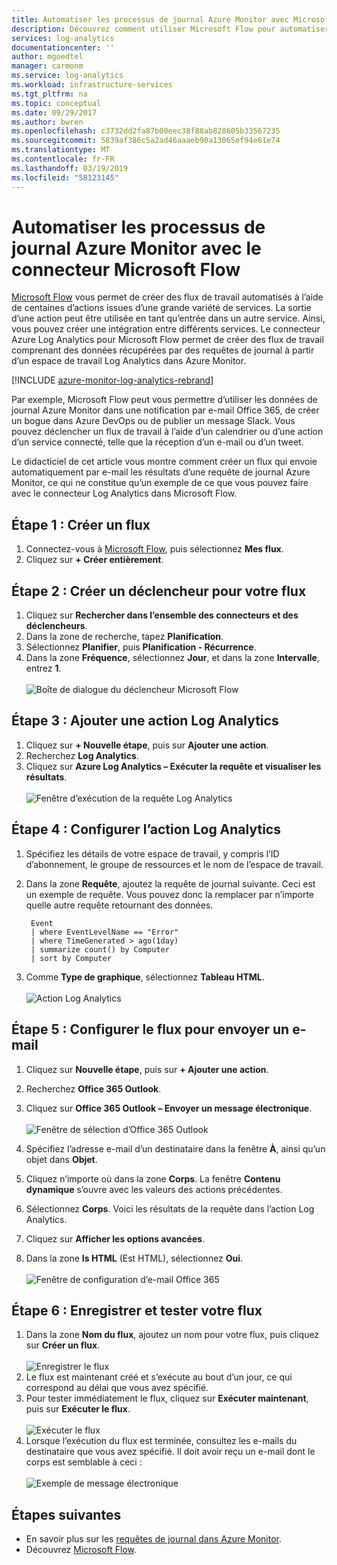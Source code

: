 ```yaml
---
title: Automatiser les processus de journal Azure Monitor avec Microsoft Flow
description: Découvrez comment utiliser Microsoft Flow pour automatiser rapidement les processus récurrents en utilisant le connecteur Azure Log Analytics.
services: log-analytics
documentationcenter: ''
author: mgoedtel
manager: carmonm
ms.service: log-analytics
ms.workload: infrastructure-services
ms.tgt_pltfrm: na
ms.topic: conceptual
ms.date: 09/29/2017
ms.author: bwren
ms.openlocfilehash: c3732dd2fa87b00eec38f88ab828605b33567235
ms.sourcegitcommit: 5839af386c5a2ad46aaaeb90a13065ef94e61e74
ms.translationtype: MT
ms.contentlocale: fr-FR
ms.lasthandoff: 03/19/2019
ms.locfileid: "58123145"
---
```

# <a name="automate-azure-monitor-log-processes-with-the-connector-for-microsoft-flow"></a>Automatiser les processus de journal Azure Monitor avec le connecteur Microsoft Flow
[Microsoft Flow](https://ms.flow.microsoft.com) vous permet de créer des flux de travail automatisés à l’aide de centaines d’actions issues d’une grande variété de services. La sortie d’une action peut être utilisée en tant qu’entrée dans un autre service. Ainsi, vous pouvez créer une intégration entre différents services.  Le connecteur Azure Log Analytics pour Microsoft Flow permet de créer des flux de travail comprenant des données récupérées par des requêtes de journal à partir d’un espace de travail Log Analytics dans Azure Monitor.

[!INCLUDE [azure-monitor-log-analytics-rebrand](../../../includes/azure-monitor-log-analytics-rebrand.md)]

Par exemple, Microsoft Flow peut vous permettre d’utiliser les données de journal Azure Monitor dans une notification par e-mail Office 365, de créer un bogue dans Azure DevOps ou de publier un message Slack.  Vous pouvez déclencher un flux de travail à l’aide d’un calendrier ou d’une action d’un service connecté, telle que la réception d’un e-mail ou d’un tweet.  

Le didacticiel de cet article vous montre comment créer un flux qui envoie automatiquement par e-mail les résultats d’une requête de journal Azure Monitor, ce qui ne constitue qu’un exemple de ce que vous pouvez faire avec le connecteur Log Analytics dans Microsoft Flow. 


## <a name="step-1-create-a-flow"></a>Étape 1 : Créer un flux
1. Connectez-vous à [Microsoft Flow](https://flow.microsoft.com), puis sélectionnez **Mes flux**.
2. Cliquez sur **+ Créer entièrement**.

## <a name="step-2-create-a-trigger-for-your-flow"></a>Étape 2 : Créer un déclencheur pour votre flux
1. Cliquez sur **Rechercher dans l’ensemble des connecteurs et des déclencheurs**.
2. Dans la zone de recherche, tapez **Planification**.
3. Sélectionnez **Planifier**, puis **Planification - Récurrence**.
4. Dans la zone **Fréquence**, sélectionnez **Jour**, et dans la zone **Intervalle**, entrez **1**.<br><br>![Boîte de dialogue du déclencheur Microsoft Flow](media/flow-tutorial/flow01.png)


## <a name="step-3-add-a-log-analytics-action"></a>Étape 3 : Ajouter une action Log Analytics
1. Cliquez sur **+ Nouvelle étape**, puis sur **Ajouter une action**.
2. Recherchez **Log Analytics**.
3. Cliquez sur **Azure Log Analytics – Exécuter la requête et visualiser les résultats**.<br><br>![Fenêtre d’exécution de la requête Log Analytics](media/flow-tutorial/flow02.png)

## <a name="step-4-configure-the-log-analytics-action"></a>Étape 4 : Configurer l’action Log Analytics

1. Spécifiez les détails de votre espace de travail, y compris l’ID d’abonnement, le groupe de ressources et le nom de l’espace de travail.
2. Dans la zone **Requête**, ajoutez la requête de journal suivante.  Ceci est un exemple de requête. Vous pouvez donc la remplacer par n’importe quelle autre requête retournant des données.
   ```
    Event
    | where EventLevelName == "Error" 
    | where TimeGenerated > ago(1day)
    | summarize count() by Computer
    | sort by Computer
   ```

2. Comme **Type de graphique**, sélectionnez **Tableau HTML**.<br><br>![Action Log Analytics](media/flow-tutorial/flow03.png)

## <a name="step-5-configure-the-flow-to-send-email"></a>Étape 5 : Configurer le flux pour envoyer un e-mail

1. Cliquez sur **Nouvelle étape**, puis sur **+ Ajouter une action**.
2. Recherchez **Office 365 Outlook**.
3. Cliquez sur **Office 365 Outlook – Envoyer un message électronique**.<br><br>![Fenêtre de sélection d’Office 365 Outlook](media/flow-tutorial/flow04.png)

4. Spécifiez l’adresse e-mail d’un destinataire dans la fenêtre **À**, ainsi qu’un objet dans **Objet**.
5. Cliquez n’importe où dans la zone **Corps**.  La fenêtre **Contenu dynamique** s’ouvre avec les valeurs des actions précédentes.  
6. Sélectionnez **Corps**.  Voici les résultats de la requête dans l’action Log Analytics.
6. Cliquez sur **Afficher les options avancées**.
7. Dans la zone **Is HTML** (Est HTML), sélectionnez **Oui**.<br><br>![Fenêtre de configuration d’e-mail Office 365](media/flow-tutorial/flow05.png)

## <a name="step-6-save-and-test-your-flow"></a>Étape 6 : Enregistrer et tester votre flux
1. Dans la zone **Nom du flux**, ajoutez un nom pour votre flux, puis cliquez sur **Créer un flux**.<br><br>![Enregistrer le flux](media/flow-tutorial/flow06.png)
2. Le flux est maintenant créé et s’exécute au bout d’un jour, ce qui correspond au délai que vous avez spécifié. 
3. Pour tester immédiatement le flux, cliquez sur **Exécuter maintenant**, puis sur **Exécuter le flux**.<br><br>![Exécuter le flux](media/flow-tutorial/flow07.png)
3. Lorsque l’exécution du flux est terminée, consultez les e-mails du destinataire que vous avez spécifié.  Il doit avoir reçu un e-mail dont le corps est semblable à ceci :<br><br>![Exemple de message électronique](media/flow-tutorial/flow08.png)


## <a name="next-steps"></a>Étapes suivantes

- En savoir plus sur les [requêtes de journal dans Azure Monitor](../log-query/log-query-overview.md).
- Découvrez [Microsoft Flow](https://ms.flow.microsoft.com).



